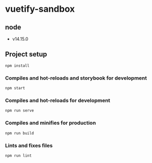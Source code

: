 # vuetify-sandbox

## node
- v14.15.0

## Project setup
```
npm install
```

### Compiles and hot-reloads and storybook for development
```
npm start
```

### Compiles and hot-reloads for development
```
npm run serve
```

### Compiles and minifies for production
```
npm run build
```

### Lints and fixes files
```
npm run lint
```
